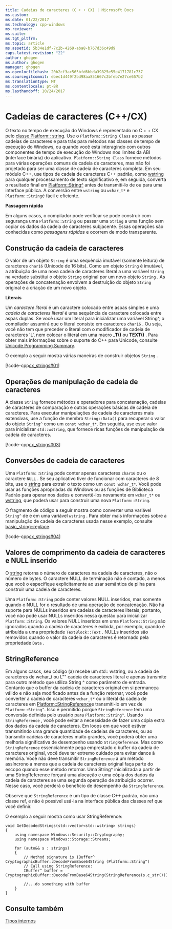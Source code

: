 ```yaml
---
title: Cadeias de caracteres (C + + CX) | Microsoft Docs
ms.custom: 
ms.date: 01/22/2017
ms.technology: cpp-windows
ms.reviewer: 
ms.suite: 
ms.tgt_pltfrm: 
ms.topic: article
ms.assetid: 5b34e1df-7c2b-4269-aba8-b767d36c49d9
caps.latest.revision: "22"
author: ghogen
ms.author: ghogen
manager: ghogen
ms.openlocfilehash: 20b2cf3ac565bfd6bbda39825e55e4171781c737
ms.sourcegitcommit: ebec1d449f2bd98aa851667c2bfeb7e27ce657b2
ms.translationtype: MT
ms.contentlocale: pt-BR
ms.lasthandoff: 10/24/2017
---
```

# <a name="strings-ccx"></a>Cadeias de caracteres (C++/CX)
O texto no tempo de execução do Windows é representado no C + + CX pelo [classe Platform:: string](../cppcx/platform-string-class.md). Use o `Platform::String Class` ao passar cadeias de caracteres e para trás para métodos nas classes de tempo de execução do Windows, ou quando você está interagindo com outros componentes de tempo de execução do Windows nos limites da ABI (interface binária) do aplicativo. `Platform::String Class` fornece métodos para várias operações comuns de cadeia de caracteres, mas não foi projetado para ser uma classe de cadeia de caracteres completa. Em seu módulo C++, use tipos de cadeia de caracteres C++ padrão, como [wstring](../standard-library/basic-string-class.md) para qualquer processamento de texto significativo e, em seguida, converta o resultado final em [Platform::String^](../cppcx/platform-string-class.md) antes de transmiti-lo de ou para uma interface pública. A conversão entre `wstring` ou `wchar_t*` e `Platform::String`é fácil e eficiente.  
  
 **Passagem rápida**  
  
 Em alguns casos, o compilador pode verificar se pode construir com segurança uma `Platform::String` ou passar uma `String` a uma função sem copiar os dados da cadeia de caracteres subjacente. Essas operações são conhecidas como *passagens rápidas* e ocorrem de modo transparente.  
  
## <a name="string-construction"></a>Construção da cadeia de caracteres  
 O valor de um objeto `String` é uma sequência imutável (somente leitura) de caracteres `char16` (Unicode de 16 bits). Como um objeto `String` é imutável, a atribuição de uma nova cadeia de caracteres literal a uma variável `String` na verdade substitui o objeto `String` original por um novo objeto `String` . As operações de concatenação envolvem a destruição do objeto `String` original e a criação de um novo objeto.  
  
 **Literais**  
  
 Um *caractere literal* é um caractere colocado entre aspas simples e uma *cadeia de caracteres literal* é uma sequência de caractere colocada entre aspas duplas. Se você usar um literal para inicializar uma variável String^, o compilador assumirá que o literal consiste em caracteres `char16` . Ou seja, você não tem que preceder o literal com o modificador de cadeia de caracteres 'L', nem colocar o literal em uma macro **_T()** ou **TEXT()** . Para obter mais informações sobre o suporte do C++ para Unicode, consulte [Unicode Programming Summary](../text/unicode-programming-summary.md).  
  
 O exemplo a seguir mostra várias maneiras de construir objetos `String` .  
  
 [!code-cpp[cx_strings#01](../cppcx/codesnippet/CPP/cppcx_strings/class1.cpp#01)]  
  
## <a name="string-handling-operations"></a>Operações de manipulação de cadeia de caracteres  
 A classe `String` fornece métodos e operadores para concatenação, cadeias de caracteres de comparação e outras operações básicas de cadeia de caracteres. Para executar manipulações de cadeia de caracteres mais extensivas, use a função de membro `String::Data()` para recuperar o valor do objeto `String^` como um `const wchar_t*`. Em seguida, use esse valor para inicializar `std::wstring`, que fornece ricas funções de manipulação de cadeia de caracteres.  
  
 [!code-cpp[cx_strings#03](../cppcx/codesnippet/CPP/cppcx_strings/class1.cpp#03)]  
  
## <a name="string-conversions"></a>Conversões de cadeia de caracteres  
 Uma `Platform::String` pode conter apenas caracteres `char16` ou o caractere `NULL` . Se seu aplicativo tiver de funcionar com caracteres de 8 bits, use o [string](../cppcx/platform-string-class.md#data) para extrair o texto como um `const wchar_t*`. Você pode usar as funções apropriadas do Windows ou as funções de Biblioteca Padrão para operar nos dados e convertê-los novamente em `wchar_t*` ou [wstring](../standard-library/basic-string-class.md), que poderá usar para construir uma nova `Platform::String`.  
  
 O fragmento de código a seguir mostra como converter uma variável `String^` de e em uma variável `wstring` . Para obter mais informações sobre a manipulação de cadeia de caracteres usada nesse exemplo, consulte [basic_string::replace](../standard-library/basic-string-class.md#replace).  
  
 [!code-cpp[cx_strings#04](../cppcx/codesnippet/CPP/cppcx_strings/class1.cpp#04)]  
  
## <a name="string-length-and-embedded-null-values"></a>Valores de comprimento da cadeia de caracteres e NULL inserido  
 O [string](../cppcx/platform-string-class.md#length) retorna o número de caracteres na cadeia de caracteres, não o número de bytes. O caractere NULL de terminação não é contado, a menos que você o especifique explicitamente ao usar semântica de pilha para construir uma cadeia de caracteres.  
  
 Uma `Platform::String` pode conter valores NULL inseridos, mas somente quando o NULL for o resultado de uma operação de concatenação. Não há suporte para NULLs inseridos em cadeias de caracteres literais; portanto, você não pode usar NULLs inseridos nessa questão para inicializar `Platform::String`. Os valores NULL inseridos em uma `Platform::String` são ignorados quando a cadeia de caracteres é exibida, por exemplo, quando é atribuída a uma propriedade `TextBlock::Text` . NULLs inseridos são removidos quando o valor da cadeia de caracteres é retornado pela propriedade `Data` .  
  
## <a name="stringreference"></a>StringReference  
 Em alguns casos, seu código (a) recebe um std:: wstring, ou a cadeia de caracteres de wchar_t ou L"" cadeia de caracteres literal e apenas transmite para outro método que utiliza String ^ como parâmetro de entrada. Contanto que o buffer da cadeia de caracteres original em si permaneça válido e não seja modificado antes de a função retornar, você pode converter a cadeia de caracteres `wchar_t*` ou o literal da cadeia de caracteres em [Platform::StringReference](../cppcx/platform-stringreference-class.md)e transmiti-lo em vez de `Platform::String^`. Isso é permitido porque `StringReference` tem uma conversão definida pelo usuário para `Platform::String^`. Usando `StringReference` , você pode evitar a necessidade de fazer uma cópia extra dos dados da cadeia de caracteres. Em loops em que você estiver transmitindo uma grande quantidade de cadeias de caracteres, ou ao transmitir cadeias de caracteres muito grandes, você poderá obter uma melhoria significativa de desempenho usando `StringReference`. Mas como `StringReference` essencialmente pega emprestado o buffer da cadeia de caracteres original, você deve ter extremo cuidado para evitar danos à memória. Você não deve transmitir `StringReference` a um método assíncrono a menos que a cadeia de caracteres original faça parte do escopo quando esse método retornar. Uma String^ inicializada a partir de uma StringReference forçará uma alocação e uma cópia dos dados da cadeia de caracteres se uma segunda operação de atribuição ocorrer. Nesse caso, você perderá o benefício de desempenho da `StringReference`.  
  
 Observe que `StringReference` é um tipo de classe C++ padrão, não uma classe ref, e não é possível usá-la na interface pública das classes ref que você definir.  
  
 O exemplo a seguir mostra como usar StringReference:  
  
```  
void GetDecodedStrings(std::vector<std::wstring> strings)  
{  
    using namespace Windows::Security::Cryptography;  
    using namespace Windows::Storage::Streams;  
  
    for (auto&& s : strings)  
    {  
        // Method signature is IBuffer^ CryptographicBuffer::DecodeFromBase64String (Platform::String^)  
        // Call using StringReference:  
        IBuffer^ buffer = CryptographicBuffer::DecodeFromBase64String(StringReference(s.c_str()));  
  
        //...do something with buffer  
    }  
}  
```  
  
## <a name="see-also"></a>Consulte também  
 [Tipos internos](http://msdn.microsoft.com/en-us/acc196fd-09da-4882-b554-6c94685ec75f)